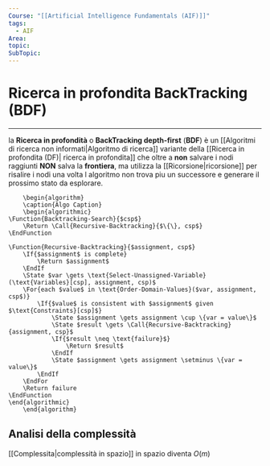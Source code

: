 ```yaml
---
Course: "[[Artificial Intelligence Fundamentals (AIF)]]"
tags:
  - AIF
Area: 
topic: 
SubTopic:
---
```

# Ricerca in profondita BackTracking (BDF)
---
la **Ricerca in profondità** o **BackTracking depth-first** (**BDF**) è un [[Algoritmi di ricerca non informati|Algoritmo di ricerca]] variante della [[Ricerca in profondita (DF)| ricerca in profondita]] che oltre a **non** salvare i nodi raggiunti  **NON** salva la **frontiera**, ma utilizza la [[Ricorsione|ricorsione]] per risalire i nodi una volta l algoritmo non trova piu un successore e generare il prossimo stato da esplorare.  



```pseudo
	\begin{algorithm}
	\caption{Algo Caption}
	\begin{algorithmic}
\Function{Backtracking-Search}{$csp$}
    \Return \Call{Recursive-Backtracking}{$\{\}, csp$}
\EndFunction

\Function{Recursive-Backtracking}{$assignment, csp$}
    \If{$assignment$ is complete}
        \Return $assignment$
    \EndIf
    \State $var \gets \text{Select-Unassigned-Variable}(\text{Variables}[csp], assignment, csp)$
    \For{each $value$ in \text{Order-Domain-Values}($var, assignment, csp$)}
        \If{$value$ is consistent with $assignment$ given $\text{Constraints}[csp]$}
            \State $assignment \gets assignment \cup \{var = value\}$
            \State $result \gets \Call{Recursive-Backtracking}{assignment, csp}$
            \If{$result \neq \text{failure}$}
                \Return $result$
            \EndIf
            \State $assignment \gets assignment \setminus \{var = value\}$
        \EndIf
    \EndFor
    \Return failure
\EndFunction
\end{algorithmic}
	\end{algorithm}
```



##  Analisi della complessità
 [[Complessita|complessità in spazio]] in spazio diventa  $O(m)$
